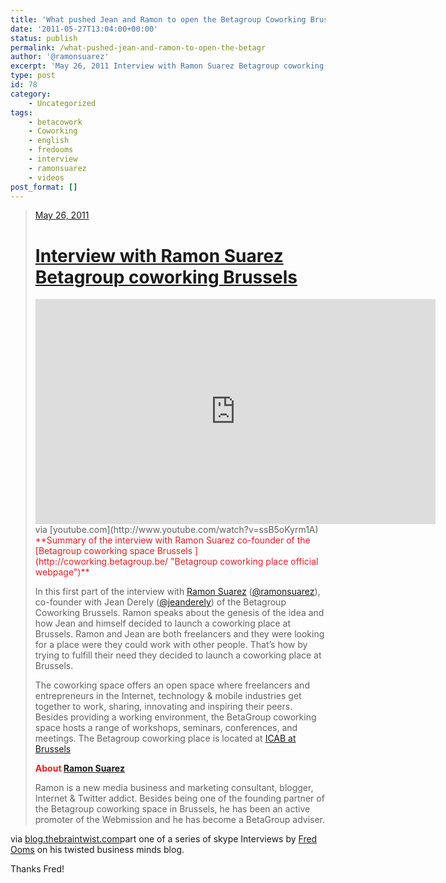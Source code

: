 ```yaml
---
title: 'What pushed Jean and Ramon to open the Betagroup Coworking Brussels (Betacowork)'
date: '2011-05-27T13:04:00+00:00'
status: publish
permalink: /what-pushed-jean-and-ramon-to-open-the-betagr
author: '@ramonsuarez'
excerpt: 'May 26, 2011 Interview with Ramon Suarez Betagroup coworking Brussels via youtube.com Summary of the interview with Ramon Suarez co-founder of the Betagroup coworking space Brussels In this first part of the interview with Ramon Suarez (@ramonsuar...'
type: post
id: 78
category:
    - Uncategorized
tags:
    - betacowork
    - Coworking
    - english
    - fredooms
    - interview
    - ramonsuarez
    - videos
post_format: []
---
```

> [May 26, 2011](http://blog.thebraintwist.com/interview-with-ramon-suarez-betagroup-coworki)
> 
> # [Interview with Ramon Suarez Betagroup coworking Brussels](http://blog.thebraintwist.com/interview-with-ramon-suarez-betagroup-coworki)
> 
> <div class="body"><div class="inner"><span class="embed-youtube" style="text-align:center; display: block;"><iframe allowfullscreen="true" class="youtube-player" height="360" sandbox="allow-scripts allow-same-origin allow-popups allow-presentation" src="https://www.youtube.com/embed/ssB5oKyrm1A?version=3&rel=1&showsearch=0&showinfo=1&iv_load_policy=1&fs=1&hl=en-US&autohide=2&hd=1&wmode=transparent" style="border:0;" width="640"></iframe></span>via [youtube.com](http://www.youtube.com/watch?v=ssB5oKyrm1A)</div><span style="color:#ed1c24;">**Summary of the interview with Ramon Suarez co-founder of the [Betagroup coworking space Brussels ](http://coworking.betagroup.be/ "Betagroup coworking place official webpage")**</span>
> 
> In this first part of the interview with [Ramon Suarez](http://ramonsuarez.com/ "Ramon Suarez personal blog") ([@ramonsuarez](http://twitter.com/#!/ramonsuarez "Ramon Suarez twitter page")), co-founder with Jean Derely ([@jeanderely](http://twitter.com/#!/jeanderely "Jean Derely twitter page")) of the Betagroup Coworking Brussels. Ramon speaks about the genesis of the idea and how Jean and himself decided to launch a coworking place at Brussels. Ramon and Jean are both freelancers and they were looking for a place were they could work with other people. That’s how by trying to fulfill their need they decided to launch a coworking place at Brussels.
> 
> The coworking space offers an open space where freelancers and entrepreneurs in the Internet, technology &amp; mobile industries get together to work, sharing, innovating and inspiring their peers. Besides providing a working environment, the BetaGroup coworking space hosts a range of workshops, seminars, conferences, and meetings. The Betagroup coworking place is located at [ICAB at Brussels](http://maps.google.com/maps?f=q&source=embed&hl=en&geocode=&q=betagroup+coworking&sll=50.85034,4.35171&sspn=0.286119,0.786209&ie=UTF8&hq=betagroup+coworking&hnear=&ll=50.826742,4.400199&spn=0.035776,0.098276&z=14&iwloc=A&cid=3400826557356790768 "Betagroup coworking space location google map")
> 
> <span style="color:#ed1c24;">**About [Ramon Suarez](http://ramonsuarez.com/ "Ramon Suarez personal blog")**</span>
> 
> Ramon is a new media business and marketing consultant, blogger, Internet &amp; Twitter addict. Besides being one of the founding partner of the Betagroup coworking space in Brussels, he has been an active promoter of the Webmission and he has become a BetaGroup adviser.
> 
> </div></div></div>

via [blog.thebraintwist.com](http://blog.thebraintwist.com/interview-with-ramon-suarez-betagroup-coworki)</div>part one of a series of skype Interviews by [Fred Ooms](http://be.linkedin.com/in/fredooms) on his twisted business minds blog.

Thanks Fred!

</div>